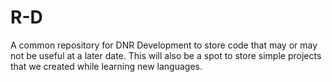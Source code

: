R-D
===

A common repository for DNR Development to store code that may or may not be useful at a later date.  This will also be a spot to store simple projects that we created while learning new languages.